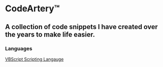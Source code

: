 # CodeArtery™
## A collection of code snippets I have created over the years to make life easier.

### Languages
[VBScript Scripting Langauge](./vbs)